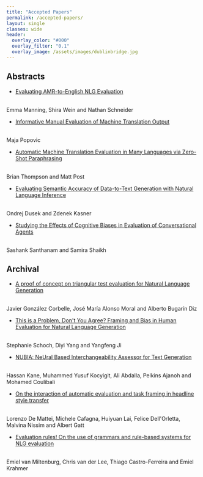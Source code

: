 ```yaml
---
title: "Accepted Papers"
permalink: /accepted-papers/
layout: single
classes: wide
header:
  overlay_color: "#000"
  overlay_filter: "0.1"
  overlay_image: /assets/images/dublinbridge.jpg
---
```


## Abstracts

* [Evaluating AMR-to-English NLG Evaluation](papers/EvalNLGEval_2020_paper_1.pdf)
<br />
Emma Manning, Shira Wein and Nathan Schneider

* [Informative Manual Evaluation of Machine Translation Output](papers/EvalNLGEval_2020_paper_3.pdf)
<br />
Maja Popovic

* [Automatic Machine Translation Evaluation in Many Languages via Zero-Shot Paraphrasing](papers/EvalNLGEval_2020_paper_4.pdf)
<br />
Brian Thompson and Matt Post

* [Evaluating Semantic Accuracy of Data-to-Text Generation with Natural Language Inference](papers/EvalNLGEval_2020_paper_9.pdf)
<br />
Ondrej Dusek and Zdenek Kasner

* [Studying the Effects of Cognitive Biases in Evaluation of Conversational Agents](papers/EvalNLGEval_2020_paper_12.pdf)
<br />
Sashank Santhanam and Samira Shaikh


## Archival

* [A proof of concept on triangular test evaluation for Natural Language Generation](papers/EvalNLGEval_2020_paper_2.pdf)
<br />
Javier González Corbelle, José María Alonso Moral and Alberto Bugarín Diz

* [This is a Problem, Don't You Agree? Framing and Bias in Human Evaluation for Natural Language Generation](papers/EvalNLGEval_2020_paper_6.pdf)
<br />
Stephanie Schoch, Diyi Yang and Yangfeng Ji

* [NUBIA: NeUral Based Interchangeability Assessor for Text Generation](papers/EvalNLGEval_2020_paper_7.pdf)
<br />
Hassan Kane, Muhammed Yusuf Kocyigit, Ali Abdalla, Pelkins Ajanoh and Mohamed Coulibali

* [On the interaction of automatic evaluation and task framing in headline style transfer](papers/EvalNLGEval_2020_paper_8.pdf)
<br />
Lorenzo De Mattei, Michele Cafagna, Huiyuan Lai, Felice Dell'Orletta, Malvina Nissim and Albert Gatt

* [Evaluation rules! On the use of grammars and rule-based systems for NLG evaluation](papers/EvalNLGEval_2020_paper_10.pdf)
<br />
Emiel van Miltenburg, Chris van der Lee, Thiago Castro-Ferreira and Emiel Krahmer
